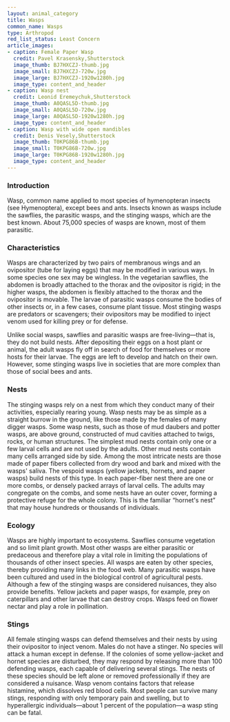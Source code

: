 ```yaml
---
layout: animal_category
title: Wasps
common_name: Wasps
type: Arthropod
red_list_status: Least Concern
article_images:
- caption: Female Paper Wasp
  credit: Pavel Krasensky,Shutterstock
  image_thumb: BJ7HXCZJ-thumb.jpg
  image_small: BJ7HXCZJ-720w.jpg
  image_large: BJ7HXCZJ-1920w1280h.jpg
  image_type: content_and_header
- caption: Wasp nest
  credit: Leonid Eremeychuk,Shutterstock
  image_thumb: A0QASL5D-thumb.jpg
  image_small: A0QASL5D-720w.jpg
  image_large: A0QASL5D-1920w1280h.jpg
  image_type: content_and_header
- caption: Wasp with wide open mandibles
  credit: Denis Vesely,Shutterstock
  image_thumb: T0KPG86B-thumb.jpg
  image_small: T0KPG86B-720w.jpg
  image_large: T0KPG86B-1920w1280h.jpg
  image_type: content_and_header
---
```


### Introduction

Wasp, common name applied to most species of hymenopteran insects (see Hymenoptera), except bees and ants. Insects known as wasps include the sawflies, the parasitic wasps, and the stinging wasps, which are the best known. About 75,000 species of wasps are known, most of them parasitic.

### Characteristics

Wasps are characterized by two pairs of membranous wings and an ovipositor (tube for laying eggs) that may be modified in various ways. In some species one sex may be wingless. In the vegetarian sawflies, the abdomen is broadly attached to the thorax and the ovipositor is rigid; in the higher wasps, the abdomen is flexibly attached to the thorax and the ovipositor is movable. The larvae of parasitic wasps consume the bodies of other insects or, in a few cases, consume plant tissue. Most stinging wasps are predators or scavengers; their ovipositors may be modified to inject venom used for killing prey or for defense.

Unlike social wasps, sawflies and parasitic wasps are free-living—that is, they do not build nests. After depositing their eggs on a host plant or animal, the adult wasps fly off in search of food for themselves or more hosts for their larvae. The eggs are left to develop and hatch on their own. However, some stinging wasps live in societies that are more complex than those of social bees and ants.

### Nests

The stinging wasps rely on a nest from which they conduct many of their activities, especially rearing young. Wasp nests may be as simple as a straight burrow in the ground, like those made by the females of many digger wasps. Some wasp nests, such as those of mud daubers and potter wasps, are above ground, constructed of mud cavities attached to twigs, rocks, or human structures. The simplest mud nests contain only one or a few larval cells and are not used by the adults. Other mud nests contain many cells arranged side by side. Among the most intricate nests are those made of paper fibers collected from dry wood and bark and mixed with the wasps' saliva. The vespoid wasps (yellow jackets, hornets, and paper wasps) build nests of this type. In each paper-fiber nest there are one or more combs, or densely packed arrays of larval cells. The adults may congregate on the combs, and some nests have an outer cover, forming a protective refuge for the whole colony. This is the familiar “hornet's nest” that may house hundreds or thousands of individuals.

### Ecology

Wasps are highly important to ecosystems. Sawflies consume vegetation and so limit plant growth. Most other wasps are either parasitic or predaceous and therefore play a vital role in limiting the populations of thousands of other insect species. All wasps are eaten by other species, thereby providing many links in the food web. Many parasitic wasps have been cultured and used in the biological control of agricultural pests. Although a few of the stinging wasps are considered nuisances, they also provide benefits. Yellow jackets and paper wasps, for example, prey on caterpillars and other larvae that can destroy crops. Wasps feed on flower nectar and play a role in pollination.

### Stings

All female stinging wasps can defend themselves and their nests by using their ovipositor to inject venom. Males do not have a stinger. No species will attack a human except in defense. If the colonies of some yellow-jacket and hornet species are disturbed, they may respond by releasing more than 100 defending wasps, each capable of delivering several stings. The nests of these species should be left alone or removed professionally if they are considered a nuisance. Wasp venom contains factors that release histamine, which dissolves red blood cells. Most people can survive many stings, responding with only temporary pain and swelling, but to hyperallergic individuals—about 1 percent of the population—a wasp sting can be fatal.